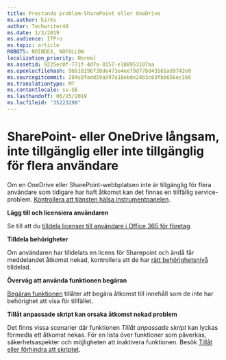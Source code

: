 ```yaml
---
title: Prestanda problem-SharePoint eller OneDrive
ms.author: kirks
author: Techwriter40
ms.date: 1/3/2019
ms.audience: ITPro
ms.topic: article
ROBOTS: NOINDEX, NOFOLLOW
localization_priority: Normal
ms.assetid: 9225ec0f-771f-4d7a-8157-e188953107aa
ms.openlocfilehash: 9bb18196f38de473e4ee79d77bd43561ad9742e0
ms.sourcegitcommit: 204c8fadd59a597a18ebde24b3c63fbb656ec1b6
ms.translationtype: MT
ms.contentlocale: sv-SE
ms.lasthandoff: 06/25/2019
ms.locfileid: "35223298"
---
```

# <a name="sharepoint-or-onedrive-slow-inaccessible-or-unavailable-for-multiple-users"></a>SharePoint- eller OneDrive långsam, inte tillgänglig eller inte tillgänglig för flera användare

Om en OneDrive eller SharePoint-webbplatsen inte är tillgänglig för flera användare som tidigare har haft åtkomst kan det finnas en tillfällig service-problem. [Kontrollera att tjänsten hälsa instrumentpanelen](https://portal.office.com/adminportal/home#/servicehealth).

**Lägg till och licensiera användaren**

Se till att du [tilldela licenser till användare i Office 365 för företag](https://docs.microsoft.com/office365/admin/subscriptions-and-billing/assign-licenses-to-users?view=o365-worldwide&amp;tabs=One).


**Tilldela behörigheter**

Om användaren har tilldelats en licens för Sharepoint och ändå får meddelandet åtkomst nekad, kontrollera att de har [rätt behörighetsnivå](https://docs.microsoft.com/sharepoint/understanding-permission-levels) tilldelad.

**Överväg att använda funktionen begäran**

[Begäran funktionen](https://support.office.com/article/Set-up-and-manage-access-requests-94B26E0B-2822-49D4-929A-8455698654B3) tillåter att begära åtkomst till innehåll som de inte har behörighet att visa för tillfället.

**Tillåt anpassade skript kan orsaka åtkomst nekad problem**

Det finns vissa scenarier där funktionen *Tillåt anpassade skript* kan lyckas förmedla ett åtkomst nekas. För en lista över funktioner som påverkas, säkerhetsaspekter och möjligheten att inaktivera funktionen. Besök [Tillåt eller förhindra att skriptet](https://docs.microsoft.com/sharepoint/allow-or-prevent-custom-script).

